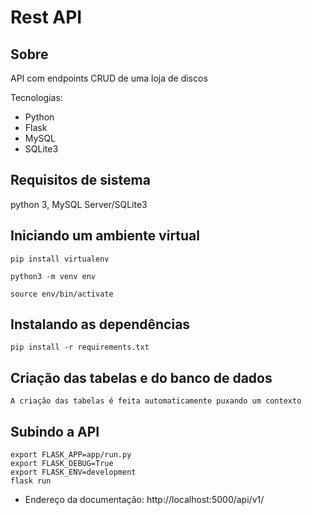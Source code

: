 
# Rest API

## Sobre

API com endpoints CRUD de uma loja de discos

Tecnologias:
- Python
- Flask
- MySQL
- SQLite3


## Requisitos de sistema
  python 3, MySQL Server/SQLite3

## Iniciando um ambiente virtual
```
pip install virtualenv

python3 -m venv env

source env/bin/activate
```


## Instalando as dependências
```
pip install -r requirements.txt
```

## Criação das tabelas e do banco de dados
```
A criação das tabelas é feita automaticamente puxando um contexto
```

## Subindo a API
```
export FLASK_APP=app/run.py
export FLASK_DEBUG=True
export FLASK_ENV=development
flask run
```

- Endereço da documentação: http://localhost:5000/api/v1/

